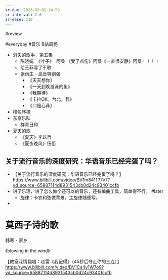```yaml
---
sr-due: 2023-02-02-14-59
sr-interval: 2.6
sr-ease: 210
---
```


#review 

#everyday #音乐 B站周杨

- 消失的歌手，第五集
	- 陈晓娟  《叶子》  阿桑   《受了点伤》阿桑《一直很安静》阿桑！！！！
	- 给王菲写了不歌
	- 张雨生 - 高音特别强
		- 《天天想你》
		- 《一天到晚游泳的鱼》
		- 《我期待》
		- 《卡拉OK。台北。我》
		- 《口是心非》
- 椎名林檎
- 东京乐队
	- 群青日和
- 夏天的歌
	- 《夏天》李玖哲
	- 《夏夜晚风》伍佰

## 关于流行音乐的深度研究：华语音乐已经完蛋了吗？
- 【关于流行音乐的深度研究：华语音乐已经完蛋了吗？】https://www.bilibili.com/video/BV1m8411P7v7?vd_source=65887114d8931543cb0d24c93401ccfb
- 讲了乐理，讲了怎么做个还可以的音乐，还有编曲工具，简单得不行。 #later 
	- 旋律：卡农和弦做背景，主旋律随便写。
- 


# 莫西子诗的歌



韩寒 - 家乡


《blowing in the wind》



【教室深情翻唱：赵雷《我记得》（45秒后夺走你的三连）】https://www.bilibili.com/video/BV1Cs4y1W7o9?vd_source=65887114d8931543cb0d24c93401ccfb
	

